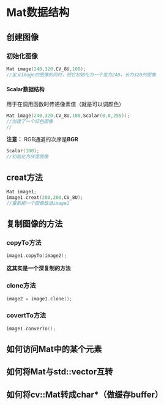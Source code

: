 ﻿# Mat数据结构

## 创建图像
### 初始化图像
```c++
Mat image(240,320,CV_8U,100);
//定义image的图像的同时，把它初始化为一个宽为240，长为320的图像
```

#### Scalar数据结构
用于在调用函数时传递像素值（就是可以调颜色）

```c++
Mat image(240,320,CV_8U,100,Scalar(0,0,255));
//创建了一个红色图像
//
```
**注意：**
RGB通道的次序是**BGR**

```c++
Scalar(100);
//初始化为灰度图像
```

## creat方法
```c++
Mat image1;
image1.creat(200,200,CV_8U);
//重新把一个图像放进image1
```

## 复制图像的方法
### copyTo方法
```c++
image1.copyTo(image2);
```
**这其实是一个深复制的方法**

### clone方法
```c++
image2 = image1.clone();
```

### covertTo方法
```c++
image1.converTo();
```

## 如何访问Mat中的某个元素

## 如何将Mat与std::vector互转

## 如何将cv::Mat转成char*（做缓存buffer）

